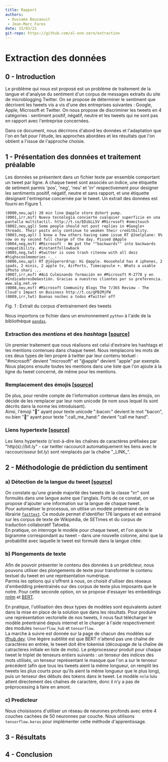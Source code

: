 ```yaml
---
title: Rapport
authors: 
 - Oussama Bouzaouit
 - Jean-Marc Fares
date: 15/03/21
git-repo: https://github.com/al-one-zero/extraction
---
```


Extraction des données
===

0 - Introduction
---
Le problème qui nous est proposé est un problème de traitement de la langue et d'analyse du sentiment d'un corpus de messages extraits du site de microblogging Twitter. On se propose de déterminer le sentiment que décrivent les tweets vis a vis d'une des entreprises suivantes : Google, Apple, Microsoft et Twitter.
On nous propose de discriminer les tweets en 4 catégories : sentiment positif, négatif, neutre et les tweets qui ne sont pas en rapport avec l'entreprise concernées.

Dans ce document, nous décrirons d'abord les données et l'adaptation que l'on en fait pour l'étude, les approches abordées et les résultats que l'on obtient a l'issue de l'approche choisie.

1 - Présentation des données et traitement préalable
---
Les données se présentent dans un fichier texte par ensemble comportant un tweet par ligne. A chaque tweet sont associés un indice, une étiquette de setiment parmis 'pos', 'neg', 'neu' et 'irr' respectivement pour designer les sentiments positif, négatif, neutre et sans rapport, et une étiquette désignant l'entreprise concernée par le tweet. Un extrait des données est fourni en Figure 1.

```
(0000,neu,apl) 20 min line @apple store @short pump.
(0001,irr,msf) Nueva tecnología convierte cualquier superficie en una pantalla multitactil. http://t.co/EDibLL5V #Microsoft #omnitouch
(0002,neu,ggl) Some people should not post replies in #Google+ threads. Their posts only continue to weaken their creditbility.
(0003,neg,apl) I know a few others having same issue RT @Joelplane: 9% now on my second full charge of the day. Pissed @Apple
(0004,neg,msf) #Microsoft - We put the ""backwards"" into backwards compatibility. #instantfollowback
(0005,neg,twt) #twitter is sooo trash ritenow with all dezz #highscoolmemories -__-
(0006,neu,apl) RT @jesperordrup: Hi @apple. Household has 4 iphones, 2 ipads, 2 minis, 2 apple tv, AirPorts, Timecapsule +. Whats a usable iPhoto shari ...
(0007,irr,msf) #ALG Culminando formación en #Microsoft M-2778 y en #IndicadoresDeGestión. Gracias a nuestros clientes por su preferencia. www.alg.net.ve
(0008,neu,msf) #Microsoft Community Blogs The 7/365 Review - The Cloud's Impact on Business http://t.co/gPB2MjFW
(0009,irr,twt) Buenas noches a todos #Twitter off
```
_Fig. 1 :_ Extrait du corpus d'entrainement des tweets

Nous importons ce fichier dans un environnement `python` à l'aide de la bibliothèque [`pandas`](http://pandas.pydata.org).

### Extraction des _mentions_ et des _hashtags_ [[source]](https://github.com/al-one-zero/extraction/blob/2b1308c63e731643da9f3b4c6b174716c13e6873/extraction/preprocessing.py#L54)

Un premier traitement que nous réalisons est celui d'extraire les hashtags et les mentions contenues dans chaque tweet. Nous remplacons les mots de ces deux types de lien propre à twitter par leur contenu textuel : "#microsoft" devient "microsoft" et "@apple" devient "apple" par exemple. Nous plaçons ensuite toutes les mentions dans une liste que l'on ajoute à la ligne du tweet concerné, de même pour les mentions.

### Remplacement des émojis [[source]](https://github.com/al-one-zero/extraction/blob/2b1308c63e731643da9f3b4c6b174716c13e6873/extraction/preprocessing.py#L31)

De plus, pour rendre compte de l'information contenue dans les émojis, on décide de les remplacer par leur nom unicode (le nom sous lequel ils sont décrits dans la norme les introduisant).  
Ainsi, l'émoji "🥓" ayant pour texte unicode "\:bacon:" devient le mot "bacon", ou bien "🤙" ayant pour texte  "\:call_me_hand:" devient "call me hand".

### Liens hypertexte [[source]](https://github.com/al-one-zero/extraction/blob/2b1308c63e731643da9f3b4c6b174716c13e6873/extraction/preprocessing.py#L20)

Les liens hypertexte (c'est-à-dire les chaînes de caractères préfixées par "http(s)://bit.ly" - car twitter raccourcit automatiquement les liens avec le raccourcisseur _bit.ly_) sont remplacés par la chaîne "\_LINK_".

## 2 - Méthodologie de prédiction du sentiment

### a) Détection de la langue du tweet [[source]](https://github.com/al-one-zero/extraction/blob/2b1308c63e731643da9f3b4c6b174716c13e6873/extraction/preprocessing.py#L87)

On constate qu'une grande majorité des tweets de la classe "irr" sont formulés dans une langue autre que l'anglais. Forts de ce constat, on se propose d'ajouter une information sur la langue de chaque tweet.  
Pour automatiser le processus, on utilise un modèle préentrainé de la librairie [`fasttext`](https://fasttext.cc/docs/en/language-identification.html). Ce module permet d'identifier 176 langues et est entrainé sur les corpus de texte de Wikipédia, de SETimes et du corpus de traduction collaboratif Tatoeba.  
En pratique, on interroge le modèle pour chaque tweet, et l'on ajoute le bigramme correspondant au tweet - dans une nouvelle colonne, ainsi que la probabilité avec laquelle le tweet est formulé dans la langue citée.

### b) Plongements de texte

Afin de pouvoir présenter le contenu des données à un prédicteur, nous pouvons utiliser des plongements de texte pour transformer le contenu textuel du tweet en une représentation numérique.  
Parmis les options qui s'offrent à nous, on choisit d'uiliser des réseaux d'embedding préentrainés sur des corpus de texte plus imposants que le notre. Pour cette seconde option, on se propose d'essayer les embeddings [nnlm](https://tfhub.dev/google/nnlm-en-dim128/2) et [BERT](https://tfhub.dev/tensorflow/bert_en_uncased_L-12_H-768_A-12/3).

En pratique, l'utilisation des deux types de modèles sont équivalents autant dans la mise en place de la solution que dans les résultats.
Pour produire une représentation vectorielle de nos tweets, il nous faut télécharger le modèle préentrainé depuis internet et le charger à l'aide respectivement des modules `tensorflow_hub` et `tensorflow`.  
La marche à suivre est donnée sur la page de chacun des modèles sur [tfhub.dev](https://tfhub.dev). Une légère subtilité est que BERT n'attend pas une chaîne de caractères en entrée, le tweet doit être tokenisé (découpage de la chaîne de catractères initiale en liste de mots). Le préprocesseur produit pour chaque tweet le triplet de tenseurs entiers suivants : un tenseur des indices des mots utilisés, un tenseur représentant le masque que l'on a sur le tenseur précédent (afin que tous les tweets aient la même longueur, on remplit les tweets les plus courts pour qu'ils aient la même longueur que le plus long), puis un tenseur des débuts des tokens dans le tweet. Le modèle `nnlm` luiu attent directement des chaînes de caractère, donc il n'y a pas de préprocessing à faire en amont.  

### c) Predicteur

Nous choisissons d'utiliser un réseau de neurones profonds avec entre 4 couches cachées de 50 neuronnes par couche. Nous utilisons `tensorflow.keras` pour implémenter cette méthode d'apprentissage.

## 3 - Résultats

## 4 - Conclusion